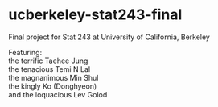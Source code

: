 # ucberkeley-stat243-final  
Final project for Stat 243 at University of California, Berkeley  

Featuring:  
the terrific Taehee Jung  
the tenacious Temi N Lal  
the magnanimous Min Shul  
the kingly Ko (Donghyeon)  
and the loquacious Lev Golod  
